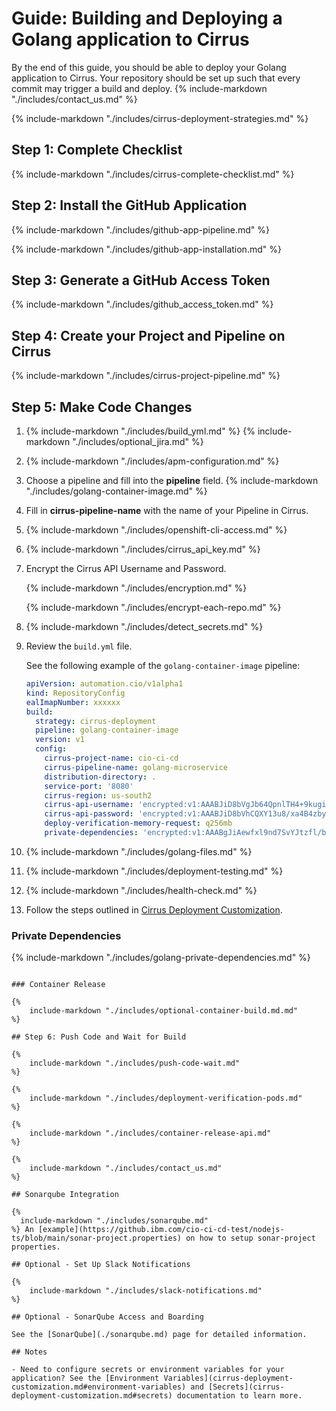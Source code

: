 # Guide: Building and Deploying a Golang application to Cirrus

By the end of this guide, you should be able to deploy your Golang application to Cirrus. Your repository should be set up such that every commit may trigger a build and deploy. {% include-markdown "./includes/contact_us.md" %}

{% include-markdown "./includes/cirrus-deployment-strategies.md" %}

## Step 1: Complete Checklist

{%
    include-markdown "./includes/cirrus-complete-checklist.md"
%}

## Step 2: Install the GitHub Application

{%
    include-markdown "./includes/github-app-pipeline.md"
%}

{%
    include-markdown "./includes/github-app-installation.md"
%}

## Step 3: Generate a GitHub Access Token

{%
    include-markdown "./includes/github_access_token.md"
%}

## Step 4: Create your Project and Pipeline on Cirrus

{%
    include-markdown "./includes/cirrus-project-pipeline.md"
%}

## Step 5: Make Code Changes

1.  {%
        include-markdown "./includes/build_yml.md"
    %}
    {%
        include-markdown "./includes/optional_jira.md"
    %}

1.  {%
        include-markdown "./includes/apm-configuration.md"
    %}

1.  Choose a pipeline and fill into the **pipeline** field.
    {%
        include-markdown "./includes/golang-container-image.md"
    %}

2.  Fill in **cirrus-pipeline-name** with the name of your Pipeline in Cirrus.

3.  {%
       include-markdown "./includes/openshift-cli-access.md"
    %}

4.  {%
       include-markdown "./includes/cirrus_api_key.md"
    %}

5.  Encrypt the Cirrus API Username and Password.

    {%
      include-markdown "./includes/encryption.md"
    %}

    {%
       include-markdown "./includes/encrypt-each-repo.md"
    %}

6.  {%
       include-markdown "./includes/detect_secrets.md"
    %}

7.  Review the `build.yml` file.

    See the following example of the `golang-container-image` pipeline:

    ```yaml
    apiVersion: automation.cio/v1alpha1
    kind: RepositoryConfig
    ealImapNumber: xxxxxx
    build:
      strategy: cirrus-deployment
      pipeline: golang-container-image
      version: v1
      config:
        cirrus-project-name: cio-ci-cd
        cirrus-pipeline-name: golang-microservice
        distribution-directory: .
        service-port: '8080'
        cirrus-region: us-south2
        cirrus-api-username: 'encrypted:v1:AAABJiD8bVgJb64QpnlTH4+9kugiiKi4QHBbpGOzng0GfOxi3Zn5XLspBMNBNZqkzuaKWFHg3v3qXNkzECZ4FSAnpN/km73bB3C/jWh/Wf0TCVjnXgyWh2aFZKgaeXhRJ5ZTAQhQ9a6oS8/4gwpBeocrutkHOVklA0O1SwtvQcqO9iMGWUGzxGG76kZkK0wFhQ=='
        cirrus-api-password: 'encrypted:v1:AAABJiD8bVhCQXY13u8/xa4B4zbyxbKa6Q5E9eorK2hr0WR1cg7Chnup8eawiOzyIcJh/7IXhEwal25WkAINtPF9tFoeQQCvEaHKPRGyHl517M6aeNf86RWBtsQILO5/9Ih1F04zcn+A1d8H3ijucSPU5nIG7x2GP3TDriOPiHBwmLzk/jtDEeVSqgkop9H7iw916iTalzmRahx77s060xvj4SyBIBU4IYWn0N/Qcg=='
        deploy-verification-memory-request: q256mb
        private-dependencies: 'encrypted:v1:AAABgJiAewfxl9nd7SvYJtzfl/bdGCmJMi01PExSYuBCKCBTBwlcjXfunR14MdPCE8mbB7URd31S79ZaVQjbJQdW10alo1IUahP5frJh41YsgOqZ1eQ7C2o1eG/JDHjJqv38MuMAfpkOAnSgm4Nh0odCLWRgiW9IzxeMBCFwPf4KdbYfgLpZ6mAg5TgoCH9l0BRvCaSEEQ36XydSGCCthEVbklGdvn5DZY27at1mULNxLackHZ2nGWxfxq/B2oFVm8pR++TfzPMv4uWGVDB3Fdhkla/PRjv6IETU8pkwW/G6njcktU3Wp61K0ig4kEp94fpn4W2snCGxumzUMAKkMF6+LlNWnJFqJpH1lEG6oL2W3boZHC9TeDAy9XViA6/YueuLfigxHNTKU9uyer3mviu0'
    ```

8.  {%
       include-markdown "./includes/golang-files.md"
    %}

9.  {%
       include-markdown "./includes/deployment-testing.md"
    %}

10. {%
       include-markdown "./includes/health-check.md"
    %}

11. Follow the steps outlined in [Cirrus Deployment Customization](cirrus-deployment-customization.md).

### Private Dependencies

{%
    include-markdown "./includes/golang-private-dependencies.md"
%}

```

### Container Release

{%
    include-markdown "./includes/optional-container-build.md.md"
%}

## Step 6: Push Code and Wait for Build

{%
    include-markdown "./includes/push-code-wait.md"
%}

{%
    include-markdown "./includes/deployment-verification-pods.md"
%}

{%
    include-markdown "./includes/container-release-api.md"
%}

{%
    include-markdown "./includes/contact_us.md"
%}

## Sonarqube Integration

{%
  include-markdown "./includes/sonarqube.md"
%} An [example](https://github.ibm.com/cio-ci-cd-test/nodejs-ts/blob/main/sonar-project.properties) on how to setup sonar-project properties.

## Optional - Set Up Slack Notifications

{%
    include-markdown "./includes/slack-notifications.md"
%}

## Optional - SonarQube Access and Boarding

See the [SonarQube](./sonarqube.md) page for detailed information.

## Notes

- Need to configure secrets or environment variables for your application? See the [Environment Variables](cirrus-deployment-customization.md#environment-variables) and [Secrets](cirrus-deployment-customization.md#secrets) documentation to learn more.
